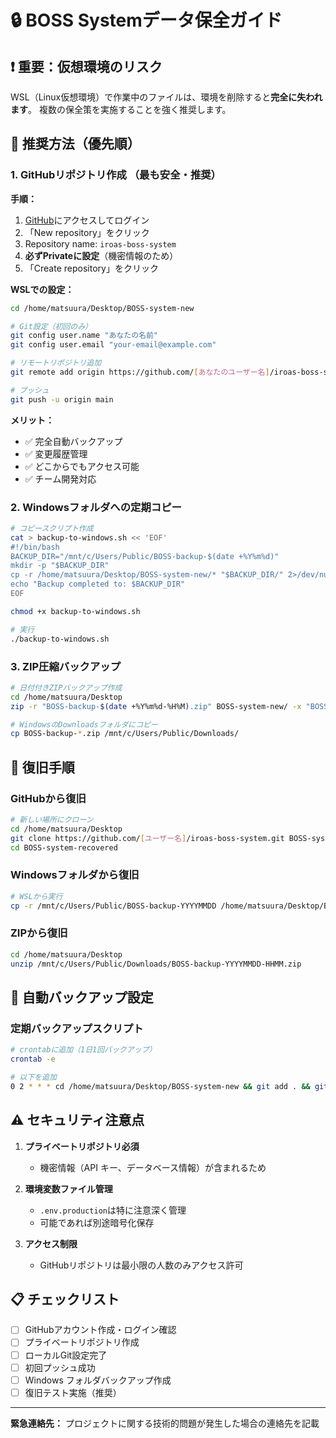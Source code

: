 # 🔒 BOSS Systemデータ保全ガイド

## ❗ 重要：仮想環境のリスク
WSL（Linux仮想環境）で作業中のファイルは、環境を削除すると**完全に失われます**。
複数の保全策を実施することを強く推奨します。

## 🚀 推奨方法（優先順）

### 1. **GitHubリポジトリ作成** （最も安全・推奨）

**手順：**
1. [GitHub](https://github.com/)にアクセスしてログイン
2. 「New repository」をクリック
3. Repository name: `iroas-boss-system`
4. **必ずPrivateに設定**（機密情報のため）
5. 「Create repository」をクリック

**WSLでの設定：**
```bash
cd /home/matsuura/Desktop/BOSS-system-new

# Git設定（初回のみ）
git config user.name "あなたの名前"
git config user.email "your-email@example.com"

# リモートリポジトリ追加
git remote add origin https://github.com/[あなたのユーザー名]/iroas-boss-system.git

# プッシュ
git push -u origin main
```

**メリット：**
- ✅ 完全自動バックアップ
- ✅ 変更履歴管理
- ✅ どこからでもアクセス可能
- ✅ チーム開発対応

### 2. **Windowsフォルダへの定期コピー**

```bash
# コピースクリプト作成
cat > backup-to-windows.sh << 'EOF'
#!/bin/bash
BACKUP_DIR="/mnt/c/Users/Public/BOSS-backup-$(date +%Y%m%d)"
mkdir -p "$BACKUP_DIR"
cp -r /home/matsuura/Desktop/BOSS-system-new/* "$BACKUP_DIR/" 2>/dev/null
echo "Backup completed to: $BACKUP_DIR"
EOF

chmod +x backup-to-windows.sh

# 実行
./backup-to-windows.sh
```

### 3. **ZIP圧縮バックアップ**

```bash
# 日付付きZIPバックアップ作成
cd /home/matsuura/Desktop
zip -r "BOSS-backup-$(date +%Y%m%d-%H%M).zip" BOSS-system-new/ -x "BOSS-system-new/.git/*"

# WindowsのDownloadsフォルダにコピー
cp BOSS-backup-*.zip /mnt/c/Users/Public/Downloads/
```

## 🔧 復旧手順

### GitHubから復旧
```bash
# 新しい場所にクローン
cd /home/matsuura/Desktop
git clone https://github.com/[ユーザー名]/iroas-boss-system.git BOSS-system-recovered
cd BOSS-system-recovered
```

### Windowsフォルダから復旧
```bash
# WSLから実行
cp -r /mnt/c/Users/Public/BOSS-backup-YYYYMMDD /home/matsuura/Desktop/BOSS-system-recovered
```

### ZIPから復旧
```bash
cd /home/matsuura/Desktop
unzip /mnt/c/Users/Public/Downloads/BOSS-backup-YYYYMMDD-HHMM.zip
```

## 🔄 自動バックアップ設定

### 定期バックアップスクリプト
```bash
# crontabに追加（1日1回バックアップ）
crontab -e

# 以下を追加
0 2 * * * cd /home/matsuura/Desktop/BOSS-system-new && git add . && git commit -m "Auto backup $(date)" && git push
```

## ⚠️ セキュリティ注意点

1. **プライベートリポジトリ必須**
   - 機密情報（API キー、データベース情報）が含まれるため

2. **環境変数ファイル管理**
   - `.env.production`は特に注意深く管理
   - 可能であれば別途暗号化保存

3. **アクセス制限**
   - GitHubリポジトリは最小限の人数のみアクセス許可

## 📋 チェックリスト

- [ ] GitHubアカウント作成・ログイン確認
- [ ] プライベートリポジトリ作成
- [ ] ローカルGit設定完了
- [ ] 初回プッシュ成功
- [ ] Windows フォルダバックアップ作成
- [ ] 復旧テスト実施（推奨）

---
**緊急連絡先：** プロジェクトに関する技術的問題が発生した場合の連絡先を記載